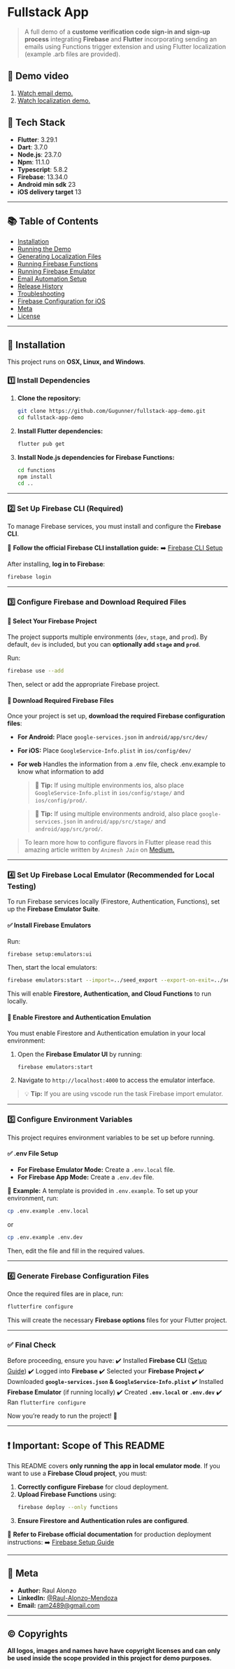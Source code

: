 # Fullstack App

> A full demo of a **custome verification code sign-in and sign-up process** integrating **Firebase** and **Flutter** incorporating sending an emails using Functions trigger extension and using Flutter localization (example .arb files are provided).

## 🎥 Demo video

1. [Watch email demo.](https://drive.google.com/file/d/1pwQ9UXaI6a1hiecuw4O9LR2LAgy8sZvr/view?usp=drive_link)
2. [Watch localization demo.](https://drive.google.com/file/d/1S1dOq_MRZFmzZOQ7tuAXbpSmJtd8k72q/view?usp=sharing)

## 📌 Tech Stack

- **Flutter**: 3.29.1
- **Dart**: 3.7.0
- **Node.js**: 23.7.0
- **Npm**: 11.1.0
- **Typescript**: 5.8.2
- **Firebase**: 13.34.0
- **Android min sdk** 23
- **iOS delivery target** 13

---

## 📚 Table of Contents

- [Installation](#installation)
- [Running the Demo](#how-to-run-demo)
- [Generating Localization Files](#generate-intl-files)
- [Running Firebase Functions](#run-firebase-functions-local-api-calls)
- [Running Firebase Emulator](#run-firebase-emulator)
- [Email Automation Setup](#-email-automation-setup-firebase-trigger-email--sendgrid)
- [Release History](#release-history)
- [Troubleshooting](#troubleshooting)
- [Firebase Configuration for iOS](#-firebase-configuration-for-ios)
- [Meta](#meta)
- [License](#copyrights)

---

## 🚀 Installation

This project runs on **OSX, Linux, and Windows**.

### 1️⃣ Install Dependencies

1. **Clone the repository:**

   ```sh
   git clone https://github.com/Gugunner/fullstack-app-demo.git
   cd fullstack-app-demo
   ```

2. **Install Flutter dependencies:**

   ```sh
   flutter pub get
   ```

3. **Install Node.js dependencies for Firebase Functions:**
   ```sh
   cd functions
   npm install
   cd ..
   ```

---

### 2️⃣ Set Up Firebase CLI (Required)

To manage Firebase services, you must install and configure the **Firebase CLI**.

📌 **Follow the official Firebase CLI installation guide:**
➡️ [Firebase CLI Setup](https://firebase.google.com/docs/cli#setup)

After installing, **log in to Firebase**:

```sh
firebase login
```

---

### 3️⃣ Configure Firebase and Download Required Files

#### 🔹 **Select Your Firebase Project**

The project supports multiple environments (`dev`, `stage`, and `prod`).
By default, `dev` is included, but you can **optionally add `stage` and `prod`**.

Run:

```sh
firebase use --add
```

Then, select or add the appropriate Firebase project.

#### 🔹 **Download Required Firebase Files**

Once your project is set up, **download the required Firebase configuration files**:

- **For Android:** Place `google-services.json` in `android/app/src/dev/`
- **For iOS:** Place `GoogleService-Info.plist` in `ios/config/dev/`
- **For web** Handles the information from a .env file, check .env.example to know what information to add

  > 🚀 **Tip:** If using multiple environments ios, also place `GoogleService-Info.plist` in `ios/config/stage/` and `ios/config/prod/`.

  > 🚀 **Tip:** If using multiple environments android, also place `google-services.json` in `android/app/src/stage/` and `android/app/src/prod/`.

> To learn more how to configure flavors in Flutter please read this amazing article written by *`Animesh Jain`* on [Medium.](https://medium.com/@animeshjain/build-flavors-in-flutter-android-and-ios-with-different-firebase-projects-per-flavor-27c5c5dac10b)

---

### 4️⃣ Set Up Firebase Local Emulator (Recommended for Local Testing)

To run Firebase services locally (Firestore, Authentication, Functions), set up the **Firebase Emulator Suite**.

#### ✅ **Install Firebase Emulators**

Run:

```sh
firebase setup:emulators:ui
```

Then, start the local emulators:

```sh
firebase emulators:start --import=../seed_export --export-on-exit=../seed_export
```

This will enable **Firestore, Authentication, and Cloud Functions** to run locally.

#### 🔹 **Enable Firestore and Authentication Emulation**

You must enable Firestore and Authentication emulation in your local environment:

1. Open the **Firebase Emulator UI** by running:
   ```sh
   firebase emulators:start
   ```
2. Navigate to `http://localhost:4000` to access the emulator interface.

> 💡 **Tip:** If you are using vscode run the task Firebase import emulator.

---

### 5️⃣ Configure Environment Variables

This project requires environment variables to be set up before running.

#### ✅ **.env File Setup**

- **For Firebase Emulator Mode:** Create a `.env.local` file.
- **For Firebase App Mode:** Create a `.env.dev` file.

📌 **Example:**
A template is provided in `.env.example`. To set up your environment, run:

```sh
cp .env.example .env.local
```

or

```sh
cp .env.example .env.dev
```

Then, edit the file and fill in the required values.

---

### 6️⃣ Generate Firebase Configuration Files

Once the required files are in place, run:

```sh
flutterfire configure
```

This will create the necessary **Firebase options** files for your Flutter project.

---

### ✅ Final Check

Before proceeding, ensure you have:
✔️ Installed **Firebase CLI** ([Setup Guide](https://firebase.google.com/docs/cli#setup))
✔️ Logged into **Firebase**
✔️ Selected your **Firebase Project**
✔️ Downloaded **`google-services.json` & `GoogleService-Info.plist`**
✔️ Installed **Firebase Emulator** (if running locally)
✔️ Created **`.env.local` or `.env.dev`**
✔️ Ran `flutterfire configure`

Now you’re ready to run the project! 🚀

---

## ❗ Important: Scope of This README

This README covers **only running the app in local emulator mode**.
If you want to use a **Firebase Cloud project**, you must:

1. **Correctly configure Firebase** for cloud deployment.
2. **Upload Firebase Functions** using:
   ```sh
   firebase deploy --only functions
   ```
3. **Ensure Firestore and Authentication rules are configured**.

📌 **Refer to Firebase official documentation** for production deployment instructions:
➡️ [Firebase Setup Guide](https://firebase.google.com/docs)

---

## 📌 Meta

- **Author:** Raul Alonzo
- **LinkedIn:** [@Raul-Alonzo-Mendoza](https://linkedin.com/in/raull-alonzo-mendoza)
- **Email:** ram2489@gmail.com

---

## ©️ Copyrights

**All logos, images and names have have copyright licenses and can only be used inside the scope provided in this project for demo purposes.**
